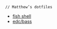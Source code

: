 `// Matthew’s dotfiles`

- [fish shell](http://fishshell.com/)
- [edc/bass](https://github.com/edc/bass "Make Bash utilities usable in Fish shell")
